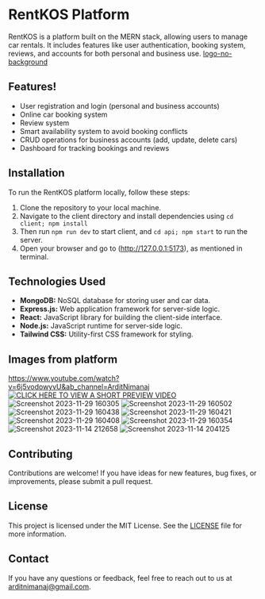 # RentKOS Platform


RentKOS is a platform built on the MERN stack, allowing users to manage car rentals. It includes features like user authentication, booking system, reviews, and accounts for both personal and business use.
[logo-no-background](https://github.com/arditnimanaj/rentalcarapp/assets/48659416/71541a40-73a7-4c6a-b97b-8bfd6fc90b2e)

## Features!

- User registration and login (personal and business accounts)
- Online car booking system
- Review system
- Smart availability system to avoid booking conflicts
- CRUD operations for business accounts (add, update, delete cars)
- Dashboard for tracking bookings and reviews

## Installation

To run the RentKOS platform locally, follow these steps:

1. Clone the repository to your local machine.
2. Navigate to the client directory and install dependencies using `cd client; npm install`
3. Then run `npm run dev` to start client, and `cd api; npm start` to run the server.
4. Open your browser and go to (http://127.0.0.1:5173), as mentioned in terminal.

## Technologies Used

- **MongoDB:** NoSQL database for storing user and car data.
- **Express.js:** Web application framework for server-side logic.
- **React:** JavaScript library for building the client-side interface.
- **Node.js:** JavaScript runtime for server-side logic.
- **Tailwind CSS:** Utility-first CSS framework for styling.

## Images from platform
 https://www.youtube.com/watch?v=6j5vodowyvU&ab_channel=ArditNimanaj
[![CLICK HERE TO VIEW A SHORT PREVIEW VIDEO](https://img.youtube.com/vi/6j5vodowyvU/0.jpg)](https://www.youtube.com/watch?v=6j5vodowyvU&ab_channel=ArditNimanaj)
![Screenshot 2023-11-29 160305](https://github.com/arditnimanaj/rentalcarapp/assets/48659416/fd94625d-2a57-4a2c-b226-838f09bf7ec6)
![Screenshot 2023-11-29 160502](https://github.com/arditnimanaj/rentalcarapp/assets/48659416/fa954b45-ba63-43bb-96cf-607f19fc5251)
![Screenshot 2023-11-29 160438](https://github.com/arditnimanaj/rentalcarapp/assets/48659416/8c15dc10-c0f4-4988-95e3-f227aced5844)
![Screenshot 2023-11-29 160421](https://github.com/arditnimanaj/rentalcarapp/assets/48659416/0b0deca3-a521-4580-b2b9-189b36d73106)
![Screenshot 2023-11-29 160408](https://github.com/arditnimanaj/rentalcarapp/assets/48659416/e41c13bd-7872-4930-8250-d58a375e9cae)
![Screenshot 2023-11-29 160354](https://github.com/arditnimanaj/rentalcarapp/assets/48659416/01d2efb5-fd85-49d4-9a3e-ce68d9eb7884)
![Screenshot 2023-11-14 212658](https://github.com/arditnimanaj/rentalcarapp/assets/48659416/a6879a32-e11b-4eaf-a509-edd4b9efb41a)
![Screenshot 2023-11-14 204125](https://github.com/arditnimanaj/rentalcarapp/assets/48659416/07d6ef62-0a50-43ab-b23d-3123103803e3)

## Contributing

Contributions are welcome! If you have ideas for new features, bug fixes, or improvements, please submit a pull request.

## License

This project is licensed under the MIT License. See the [LICENSE](LICENSE) file for more information.

## Contact

If you have any questions or feedback, feel free to reach out to us at [arditnimanaj@gmail.com](mailto:arditnimanaj@gmail.com).
